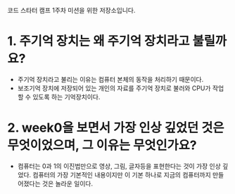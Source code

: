코드 스타터 캠프 1주차 미션을 위한 저장소입니다.
# 1. 주기억 장치는 왜 주기억 장치라고 불릴까요?
- 주기억 장치라고 불리는 이유는 컴퓨터 본체의 동작을 처리하기 때문이다. 
- 보조기억 장치에 저장되어 있는 개인의 자료를 주기억 장치로 불러와 CPU가 작업할 수 있도록 하는 기억장치이다. 

# 2. week0을 보면서 가장 인상 깊었던 것은 무엇이었으며, 그 이유는 무엇인가요? 
- 컴퓨터는 0과 1의 이진법만으로 영상, 그림, 글자등을 표현한다는 것이 가장 인상 깊었다. 컴퓨터의 가장 기본적인 내용이지만 이 기본 하나로 지금의 컴퓨터까지 만들어졌다는 것은 놀라운 일이다.  
